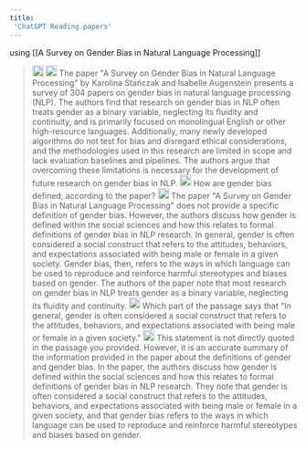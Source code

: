 ```yaml
---
title:
 'ChatGPT Reading papers'
---
```


using [[A Survey on Gender Bias in Natural Language Processing]]
> <img src='https://scrapbox.io/api/pages/blu3mo-public/blu3mo/icon' alt='blu3mo.icon' height="19.5"/>
>  <pastes the entire content of the paper>
> <img src='https://scrapbox.io/api/pages/blu3mo-public/ChatGPT/icon' alt='ChatGPT.icon' height="19.5"/>
>  The paper "A Survey on Gender Bias in Natural Language Processing" by Karolina Stańczak and Isabelle Augenstein presents a survey of 304 papers on gender bias in natural language processing (NLP). The authors find that research on gender bias in NLP often treats gender as a binary variable, neglecting its fluidity and continuity, and is primarily focused on monolingual English or other high-resource languages. Additionally, many newly developed algorithms do not test for bias and disregard ethical considerations, and the methodologies used in this research are limited in scope and lack evaluation baselines and pipelines. The authors argue that overcoming these limitations is necessary for the development of future research on gender bias in NLP.
>
>
>  <img src='https://scrapbox.io/api/pages/blu3mo-public/blu3mo/icon' alt='blu3mo.icon' height="19.5"/>
>  How are gender bias defined, according to the paper?
>
>  <img src='https://scrapbox.io/api/pages/blu3mo-public/ChatGPT/icon' alt='ChatGPT.icon' height="19.5"/>
>  The paper "A Survey on Gender Bias in Natural Language Processing" does not provide a specific definition of gender bias. However, the authors discuss how gender is defined within the social sciences and how this relates to formal definitions of gender bias in NLP research. In general, gender is often considered a social construct that refers to the attitudes, behaviors, and expectations associated with being male or female in a given society. Gender bias, then, refers to the ways in which language can be used to reproduce and reinforce harmful stereotypes and biases based on gender. The authors of the paper note that most research on gender bias in NLP treats gender as a binary variable, neglecting its fluidity and continuity.
>
>
>
>
>  <img src='https://scrapbox.io/api/pages/blu3mo-public/blu3mo/icon' alt='blu3mo.icon' height="19.5"/>
>  Which part of the passage says that "In general, gender is often considered a social construct that refers to the attitudes, behaviors, and expectations associated with being male or female in a given society."
>
>  <img src='https://scrapbox.io/api/pages/blu3mo-public/ChatGPT/icon' alt='ChatGPT.icon' height="19.5"/>
>  This statement is not directly quoted in the passage you provided. However, it is an accurate summary of the information provided in the paper about the definitions of gender and gender bias. In the paper, the authors discuss how gender is defined within the social sciences and how this relates to formal definitions of gender bias in NLP research. They note that gender is often considered a social construct that refers to the attitudes, behaviors, and expectations associated with being male or female in a given society, and that gender bias refers to the ways in which language can be used to reproduce and reinforce harmful stereotypes and biases based on gender.

